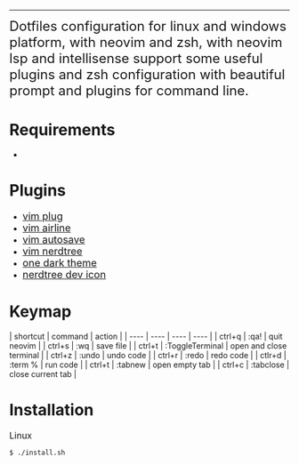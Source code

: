 <p align="center">

</p> 

---------
<font size="5">
    Dotfiles configuration for linux and windows platform, with neovim and zsh, with neovim lsp 
    and intellisense support some useful plugins and zsh configuration with beautiful prompt and
    plugins for command line.
</font>

# Requirements 
- <font size="4"></font>

# Plugins
- <font size="4"><a href="https://github.com/junegunn/vim-plug">vim plug</a></font>
- <font size="4"><a href="https://github.com/vim-airline/vim-airline">vim airline</a></font>
- <font size="4"><a href="https://github.com/907th/vim-auto-save">vim autosave</a></font>
- <font size="4"><a href="https://github.com/preservim/nerdtree">vim nerdtree</a></font>
- <font size="4"><a href="https://github.com/joshdick/onedark.vim">one dark theme</a></font>
- <font size="4"><a href="https://github.com/ryanoasis/vim-devicons">nerdtree dev icon</a></font>

# Keymap
| shortcut | command | action |
| ---- | ---- | ---- | ---- |
| ctrl+q | :qa! | quit neovim |
| ctrl+s | :wq | save file |
| ctrl+t | :ToggleTerminal | open and close terminal |
| ctrl+z | :undo | undo code |
| ctrl+r | :redo | redo code |
| ctlr+d | :term % | run code |
| ctrl+t | :tabnew | open empty tab |
| ctrl+c | :tabclose | close current tab |

# Installation
<font size="3">Linux</font>

```
$ ./install.sh 
```
